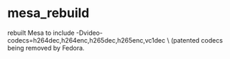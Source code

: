 # mesa_rebuild
rebuilt Mesa to include -Dvideo-codecs=h264dec,h264enc,h265dec,h265enc,vc1dec \ (patented codecs being removed by Fedora.
